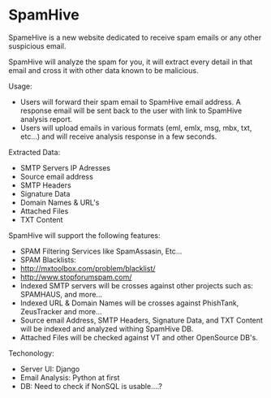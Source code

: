 SpamHive
========

SpameHive is a new website dedicated to receive spam emails or any other suspicious email.

SpamHive will analyze the spam for you, it will extract every detail in that email and cross it with other data known to be malicious.

Usage:
 - Users will forward their spam email to SpamHive email address. A response email will be sent back to the user with link to SpamHive analysis report.
 - Users will upload emails in various formats (eml, emlx, msg, mbx, txt, etc...) and will receive analysis response in a few seconds.

Extracted Data:
 - SMTP Servers IP Adresses
 - Source email address
 - SMTP Headers
 - Signature Data
 - Domain Names & URL's
 - Attached Files
 - TXT Content

SpamHive will support the following features:
 - SPAM Filtering Services like SpamAssasin, Etc...
 - SPAM Blacklists:
  -  http://mxtoolbox.com/problem/blacklist/
  -  http://www.stopforumspam.com/
 - Indexed SMTP servers will be crosses against other projects such as: SPAMHAUS, and more...
 - Indexed URL & Domain Names will be crosses against PhishTank, ZeusTracker and more...
 - Source email Address, SMTP Headers, Signature Data, and TXT Content will be indexed and analyzed withing SpamHive DB.
 - Attached Files will be checked against VT and other OpenSource DB's.



Techonology:
- Server UI:  Django
- Email Analysis: Python at first
- DB: Need to check if NonSQL is usable....?
